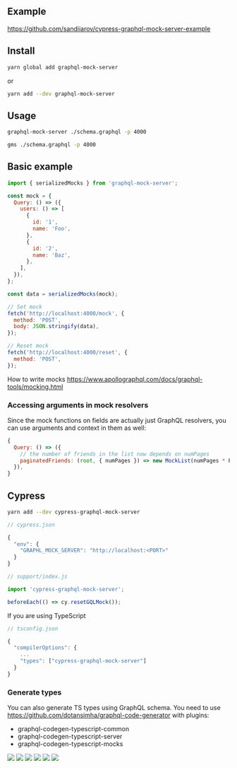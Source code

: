 ## Example
https://github.com/sandiiarov/cypress-graphql-mock-server-example

## Install

```sh
yarn global add graphql-mock-server
```

or

```sh
yarn add --dev graphql-mock-server
```

## Usage

```sh
graphql-mock-server ./schema.graphql -p 4000
```

```sh
gms ./schema.graphql -p 4000
```

## Basic example

```js
import { serializedMocks } from 'graphql-mock-server';

const mock = {
  Query: () => ({
    users: () => [
      {
        id: '1',
        name: 'Foo',
      },
      {
        id: '2',
        name: 'Baz',
      },
    ],
  }),
};

const data = serializedMocks(mock);

// Set mock
fetch('http://localhost:4000/mock', {
  method: 'POST',
  body: JSON.stringify(data),
});

// Reset mock
fetch('http://localhost:4000/reset', {
  method: 'POST',
});
```

How to write mocks
https://www.apollographql.com/docs/graphql-tools/mocking.html

### Accessing arguments in mock resolvers

Since the mock functions on fields are actually just GraphQL resolvers, you can use arguments and context in them as well:

```js
{
  Query: () => ({
    // the number of friends in the list now depends on numPages
    paginatedFriends: (root, { numPages }) => new MockList(numPages * PAGE_SIZE),
  }),
}
```

## Cypress
```sh
yarn add --dev cypress-graphql-mock-server
```

```js
// cypress.json

{
  "env": {
    "GRAPHL_MOCK_SERVER": "http://localhost:<PORT>"
  }
}
```

```js
// support/index.js

import 'cypress-graphql-mock-server';

beforeEach(() => cy.resetGQLMock());
```

If you are using TypeScript
```js
// tsconfig.json

{
  "compilerOptions": {
    ...
    "types": ["cypress-graphql-mock-server"]
  }
}
```

### Generate types
You can also generate TS types using GraphQL schema.
You need to use https://github.com/dotansimha/graphql-code-generator with plugins:
 - graphql-codegen-typescript-common
 - graphql-codegen-typescript-server
 - graphql-codegen-typescript-mocks
 
![](https://github.com/sandiiarov/graphql-mock-server/blob/master/assets/Screen%20Shot%202019-02-17%20at%206.14.54%20PM.png)
![](https://github.com/sandiiarov/graphql-mock-server/blob/master/assets/Screen%20Shot%202019-02-17%20at%206.15.08%20PM.png)
![](https://github.com/sandiiarov/graphql-mock-server/blob/master/assets/Screen%20Shot%202019-02-17%20at%206.15.52%20PM.png)
![](https://github.com/sandiiarov/graphql-mock-server/blob/master/assets/Screen%20Shot%202019-02-17%20at%206.16.22%20PM.png)
![](https://github.com/sandiiarov/graphql-mock-server/blob/master/assets/Screen%20Shot%202019-02-17%20at%206.16.56%20PM.png)
![](https://github.com/sandiiarov/graphql-mock-server/blob/master/assets/Screen%20Shot%202019-02-17%20at%206.17.48%20PM.png)

